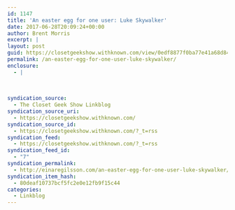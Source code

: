 ```yaml
---
id: 1147
title: 'An easter egg for one user: Luke Skywalker'
date: 2017-06-28T20:09:24+00:00
author: Brent Morris
excerpt: |
layout: post
guid: https://closetgeekshow.withknown.com/view/0edf8877f0ba77e41a68d84287af71c7
permalink: /an-easter-egg-for-one-user-luke-skywalker/
enclosure:
  - |
    
    
    
syndication_source:
  - The Closet Geek Show Linkblog
syndication_source_uri:
  - https://closetgeekshow.withknown.com/
syndication_source_id:
  - https://closetgeekshow.withknown.com/?_t=rss
syndication_feed:
  - https://closetgeekshow.withknown.com/?_t=rss
syndication_feed_id:
  - "7"
syndication_permalink:
  - http://einaregilsson.com/an-easter-egg-for-one-user-luke-skywalker/
syndication_item_hash:
  - 80deaf10737bcf5fc2e0e12fb9f15c44
categories:
  - Linkblog
---
```

<div class="known-bookmark">
</div>